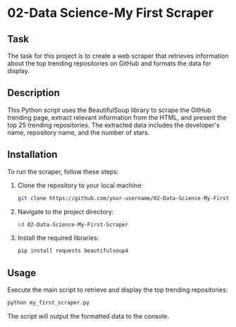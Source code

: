 # 02-Data Science-My First Scraper

## Task

The task for this project is to create a web scraper that retrieves information about the top trending repositories on GitHub and formats the data for display.

## Description

This Python script uses the BeautifulSoup library to scrape the GitHub trending page, extract relevant information from the HTML, and present the top 25 trending repositories. The extracted data includes the developer's name, repository name, and the number of stars.

## Installation

To run the scraper, follow these steps:

1. Clone the repository to your local machine:

   ```bash
   git clone https://github.com/your-username/02-Data-Science-My-First-Scraper.git
   ```

2. Navigate to the project directory:

   ```bash
   cd 02-Data-Science-My-First-Scraper
   ```

3. Install the required libraries:

   ```bash
   pip install requests beautifulsoup4
   ```

## Usage

Execute the main script to retrieve and display the top trending repositories:

```bash
python my_first_scraper.py
```

The script will output the formatted data to the console.
